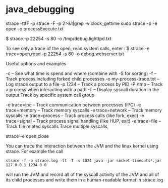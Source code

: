 # java_debugging

strace -ttfF -p <pid>
strace -F -p <pid> 2>&1|grep -v clock_gettime
  sudo strace -p <pid> -e open -o processExecute.txt

$ strace -p 22254 -s 80 -o /tmp/debug.lighttpd.txt

To see only a trace of the open, read system calls, enter :
$ strace -e trace=open,read -p 22254 -s 80 -o debug.webserver.txt

Useful options and examples

-c – See what time is spend and where (combine with -S for sorting)
-f – Track process including forked child processes
-o my-process-trace.txt – Log strace output to a file
-p 1234 – Track a process by PID
-P /tmp – Track a process when interacting with a path
-T – Display syscall duration in the output
Track by specific system call group

-e trace=ipc – Track communication between processes (IPC)
-e trace=memory – Track memory syscalls
-e trace=network – Track memory syscalls
-e trace=process – Track process calls (like fork, exec)
-e trace=signal – Track process signal handling (like HUP, exit)
-e trace=file – Track file related syscalls
Trace multiple syscalls

strace -e open,close

You can trace the interaction between the JVM and the linux kernel using strace. For example the call 
```
strace -f -o strace.log -tt -T -s 1024 java -jar socket-timeouts*.jar 127.0.0.1 1234 0 0 
```
will run the JVM and record all of the syscall activity of the JVM and all of its child processes and write them in a human-readable format in strace.log 
